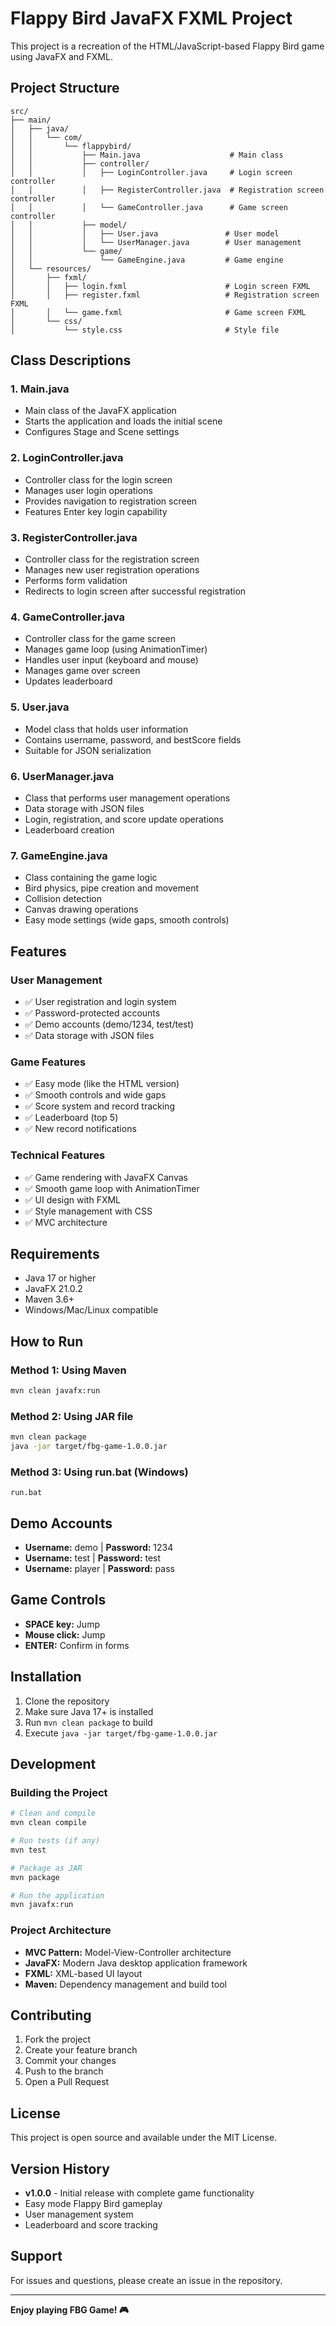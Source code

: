 # Flappy Bird JavaFX FXML Project

This project is a recreation of the HTML/JavaScript-based Flappy Bird game using JavaFX and FXML.

## Project Structure

```
src/
├── main/
│   ├── java/
│   │   └── com/
│   │       └── flappybird/
│   │           ├── Main.java                    # Main class
│   │           ├── controller/
│   │           │   ├── LoginController.java     # Login screen controller
│   │           │   ├── RegisterController.java  # Registration screen controller
│   │           │   └── GameController.java      # Game screen controller
│   │           ├── model/
│   │           │   ├── User.java               # User model
│   │           │   └── UserManager.java        # User management
│   │           └── game/
│   │               └── GameEngine.java         # Game engine
│   └── resources/
│       ├── fxml/
│       │   ├── login.fxml                      # Login screen FXML
│       │   ├── register.fxml                   # Registration screen FXML
│       │   └── game.fxml                       # Game screen FXML
│       └── css/
│           └── style.css                       # Style file
```

## Class Descriptions

### 1. Main.java
- Main class of the JavaFX application
- Starts the application and loads the initial scene
- Configures Stage and Scene settings

### 2. LoginController.java
- Controller class for the login screen
- Manages user login operations
- Provides navigation to registration screen
- Features Enter key login capability

### 3. RegisterController.java
- Controller class for the registration screen
- Manages new user registration operations
- Performs form validation
- Redirects to login screen after successful registration

### 4. GameController.java
- Controller class for the game screen
- Manages game loop (using AnimationTimer)
- Handles user input (keyboard and mouse)
- Manages game over screen
- Updates leaderboard

### 5. User.java
- Model class that holds user information
- Contains username, password, and bestScore fields
- Suitable for JSON serialization

### 6. UserManager.java
- Class that performs user management operations
- Data storage with JSON files
- Login, registration, and score update operations
- Leaderboard creation

### 7. GameEngine.java
- Class containing the game logic
- Bird physics, pipe creation and movement
- Collision detection
- Canvas drawing operations
- Easy mode settings (wide gaps, smooth controls)

## Features

### User Management
- ✅ User registration and login system
- ✅ Password-protected accounts
- ✅ Demo accounts (demo/1234, test/test)
- ✅ Data storage with JSON files

### Game Features
- ✅ Easy mode (like the HTML version)
- ✅ Smooth controls and wide gaps
- ✅ Score system and record tracking
- ✅ Leaderboard (top 5)
- ✅ New record notifications

### Technical Features
- ✅ Game rendering with JavaFX Canvas
- ✅ Smooth game loop with AnimationTimer
- ✅ UI design with FXML
- ✅ Style management with CSS
- ✅ MVC architecture

## Requirements

- Java 17 or higher
- JavaFX 21.0.2
- Maven 3.6+
- Windows/Mac/Linux compatible

## How to Run

### Method 1: Using Maven
```bash
mvn clean javafx:run
```

### Method 2: Using JAR file
```bash
mvn clean package
java -jar target/fbg-game-1.0.0.jar
```

### Method 3: Using run.bat (Windows)
```batch
run.bat
```

## Demo Accounts

- **Username:** demo | **Password:** 1234
- **Username:** test | **Password:** test
- **Username:** player | **Password:** pass

## Game Controls

- **SPACE key:** Jump
- **Mouse click:** Jump
- **ENTER:** Confirm in forms

## Installation

1. Clone the repository
2. Make sure Java 17+ is installed
3. Run `mvn clean package` to build
4. Execute `java -jar target/fbg-game-1.0.0.jar`

## Development

### Building the Project
```bash
# Clean and compile
mvn clean compile

# Run tests (if any)
mvn test

# Package as JAR
mvn package

# Run the application
mvn javafx:run
```

### Project Architecture
- **MVC Pattern:** Model-View-Controller architecture
- **JavaFX:** Modern Java desktop application framework
- **FXML:** XML-based UI layout
- **Maven:** Dependency management and build tool

## Contributing

1. Fork the project
2. Create your feature branch
3. Commit your changes
4. Push to the branch
5. Open a Pull Request

## License

This project is open source and available under the MIT License.

## Version History

- **v1.0.0** - Initial release with complete game functionality
- Easy mode Flappy Bird gameplay
- User management system
- Leaderboard and score tracking

## Support

For issues and questions, please create an issue in the repository.

---

**Enjoy playing FBG Game! 🎮**